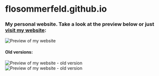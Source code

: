 # flosommerfeld.github.io
### My personal website. Take a look at the preview below or just [visit my website](https://flosommerfeld.github.io): ###

![Preview of my website](http://i.imgur.com/nyGmDsX.png "Preview of my website")
<br>
#### Old versions: ###
![Preview of my website - old version](http://i.imgur.com/szCzIkI.png "Preview of my website - old version")
![Preview of my website - old version](http://i.imgur.com/xa4RAho.png "Preview of my website - old version")

